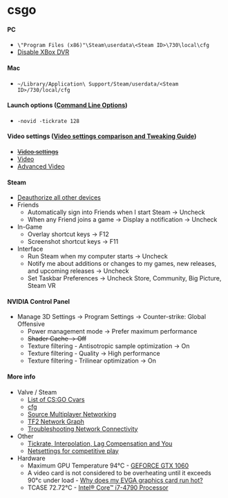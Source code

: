 # csgo
#### PC
* `\"Program Files (x86)"\Steam\userdata\<Steam ID>\730\local\cfg`
* [Disable XBox DVR](https://support.steampowered.com/kb_article.php?ref=6239-DZCB-8600)

#### Mac
* `~/Library/Application\ Support/Steam/userdata/<Steam ID>/730/local/cfg`

#### Launch options ([Command Line Options](https://developer.valvesoftware.com/wiki/Command_Line_Options))
* `-novid -tickrate 128`

#### Video settings ([Video settings comparison and Tweaking Guide](http://clutchround.com/csgo-video-settings-comparison-and-tweaking-guide/))
* ~~[Video settings](http://steamcommunity.com/sharedfiles/filedetails/?id=1323979967)~~
* [Video](https://steamcommunity.com/sharedfiles/filedetails/?id=1612814797)
* [Advanced Video](https://steamcommunity.com/sharedfiles/filedetails/?id=1612814809)

#### Steam
* [Deauthorize all other devices](https://store.steampowered.com/twofactor/manage)
* Friends
  * Automatically sign into Friends when I start Steam -> Uncheck
  * When any Friend joins a game -> Display a notification -> Uncheck
* In-Game
  * Overlay shortcut keys -> F12
  * Screenshot shortcut keys -> F11
* Interface
  * Run Steam when my computer starts -> Uncheck
  * Notify me about additions or changes to my games, new releases, and upcoming releases -> Uncheck
  * Set Taskbar Preferences -> Uncheck Store, Community, Big Picture, Steam VR

#### NVIDIA Control Panel
* Manage 3D Settings -> Program Settings -> Counter-strike: Global Offensive
  * Power management mode -> Prefer maximum performance
  * ~~Shader Cache -> Off~~
  * Texture filtering - Antisotropic sample optimization -> On
  * Texture filtering - Quality -> High performance
  * Texture filtering - Trilinear optimization -> On

#### More info
* Valve / Steam
  * [List of CS:GO Cvars](https://developer.valvesoftware.com/wiki/List_of_CS:GO_Cvars)
  * [cfg](https://developer.valvesoftware.com/wiki/Cfg)
  * [Source Multiplayer Networking](https://developer.valvesoftware.com/wiki/Source_Multiplayer_Networking)
  * [TF2 Network Graph](https://developer.valvesoftware.com/wiki/TF2_Network_Graph)
  * [Troubleshooting Network Connectivity](https://support.steampowered.com/kb_article.php?ref=1456-EUDN-2493)
* Other
  * [Tickrate, Interpolation, Lag Compensation and You](http://team-dignitas.net/articles/blogs/CSGO/9512/tickrate-interpolation-lag-compensation-and-you-probably-not-the-reason-why-you-just-missed-that-shot)
  * [Netsettings for competitive play](http://clutchround.com/csgo-netsettings-for-competitive-play/)
* Hardware
  * Maximum GPU Temperature 94°C - [GEFORCE GTX 1060](https://www.nvidia.com/en-us/geforce/products/10series/geforce-gtx-1060/)
  * A video card is not considered to be overheating until it exceeds 90°c under load - [Why does my EVGA graphics card run hot?](http://www.evga.com/support/faq/?f=57289)
  * TCASE 72.72°C - [Intel® Core™ i7-4790 Processor](https://ark.intel.com/products/80806/Intel-Core-i7-4790-Processor-8M-Cache-up-to-4_00-GHz)
